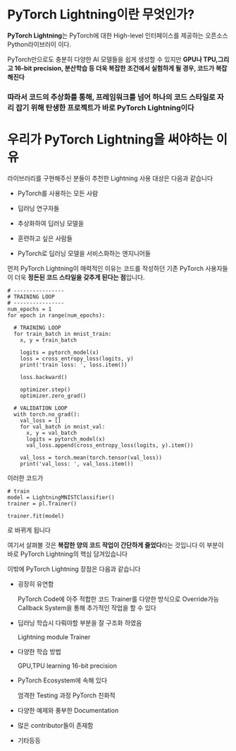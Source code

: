 # PyTorch Lightning이란 무엇인가?

**PyTorch Lightning**는 PyTorch에 대한 High-level 인터페이스를 제공하는 오픈소스 Python라이브러이 이다.

 PyTorch만으로도 충분히 다양한 AI 모델들을 쉽게 생성할 수 있지만 **GPU나 TPU,그리고 16-bit precision, 분산학습 등 더욱 복잡한 조건에서 실험하게 될 경우, 코드가 복잡해진다**

### 따라서 코드의 추상화를 통해, 프레임워크를 넘어 하나의 코드 스타일로 자리 잡기 위해 탄생한 프로젝트가 바로 PyTorch Lightning이다

# 우리가 PyTorch Lightning을 써야하는 이유
라이브러리를 구현해주신 분들이 추천한 Lightning 사용 대상은 다음과 같습니다

* PyTorch를 사용하는 모든 사람

* 딥러닝 연구자들

* 추상화하여 딥러닝 모델을 

* 훈련하고 싶은 사람들

* PyTorch로 딥러닝 모델을 서비스화하는 엔지니어들

먼저 PyTorch Lightning이 매력적인 이유는 코드를 작성하던 기존 PyTorch 사용자들이 더욱 **정돈된 코드 스타일을 갖추게 된다는 점**입니다.
```
# ----------------
# TRAINING LOOP
# ----------------
num_epochs = 1
for epoch in range(num_epochs):

  # TRAINING LOOP
  for train_batch in mnist_train:
    x, y = train_batch

    logits = pytorch_model(x)
    loss = cross_entropy_loss(logits, y)
    print('train loss: ', loss.item())

    loss.backward()

    optimizer.step()
    optimizer.zero_grad()

  # VALIDATION LOOP
  with torch.no_grad():
    val_loss = []
    for val_batch in mnist_val:
      x, y = val_batch
      logits = pytorch_model(x)
      val_loss.append(cross_entropy_loss(logits, y).item())

    val_loss = torch.mean(torch.tensor(val_loss))
    print('val_loss: ', val_loss.item())
```
이러한 코드가 

```
# train
model = LightningMNISTClassifier()
trainer = pl.Trainer()

trainer.fit(model)
```

로 바뀌게 됩니다

여기서 살펴볼 것은 **복잡한 양의 코드 작업이 간단하게 줄었다**라는 것입니다 이 부분이 바로 PyTorch Lightning의 핵심 담겨있습니다

이밖에 PyTorch Lightning 장점은 다음과 같습니다

* 굉장히 유연함
   
    PyTorch Code에 아주 적합한 코드
    Trainer를 다양한 방식으로 Override가능
    Callback System을 통해 추가적인 작업을 할 수 있다 
* 딥러닝 학습시 다뤄야할 부분을 잘 구조화 하였음 
   
    Lightning module
    Trainer
* 다양한 학습 방법
   
    GPU,TPU learning
    16-bit precision
* PyTorch Ecosystem에 속해 있다
   
    엄격한 Testing 과정
    PyTorch 친화적

* 다양한 예제와 풍부한 Documentation
* 많은 contributor들이 존재함 
* 기타등등
